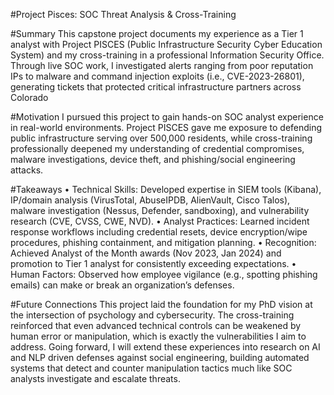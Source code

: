 #Project Pisces: SOC Threat Analysis & Cross-Training

#Summary
This capstone project documents my experience as a Tier 1 analyst with Project PISCES (Public Infrastructure Security Cyber Education System) and my cross-training in a professional Information Security Office. Through live SOC work, I investigated alerts ranging from poor reputation IPs to malware and command injection exploits (i.e., CVE-2023-26801), generating tickets that protected critical infrastructure partners across Colorado

#Motivation
I pursued this project to gain hands-on SOC analyst experience in real-world environments. Project PISCES gave me exposure to defending public infrastructure serving over 500,000 residents, while cross-training professionally deepened my understanding of credential compromises, malware investigations, device theft, and phishing/social engineering attacks.

#Takeaways
•	Technical Skills: Developed expertise in SIEM tools (Kibana), IP/domain analysis (VirusTotal, AbuseIPDB, AlienVault, Cisco Talos), malware investigation (Nessus, Defender, sandboxing), and vulnerability research (CVE, CVSS, CWE, NVD).
•	Analyst Practices: Learned incident response workflows including credential resets, device encryption/wipe procedures, phishing containment, and mitigation planning.
•	Recognition: Achieved Analyst of the Month awards (Nov 2023, Jan 2024) and promotion to Tier 1 analyst for consistently exceeding expectations.
•	Human Factors: Observed how employee vigilance (e.g., spotting phishing emails) can make or break an organization’s defenses.

#Future Connections
This project laid the foundation for my PhD vision at the intersection of psychology and cybersecurity. The cross-training reinforced that even advanced technical controls can be weakened by human error or manipulation, which is exactly the vulnerabilities I aim to address. Going forward, I will extend these experiences into research on AI and NLP driven defenses against social engineering, building automated systems that detect and counter manipulation tactics much like SOC analysts investigate and escalate threats.

